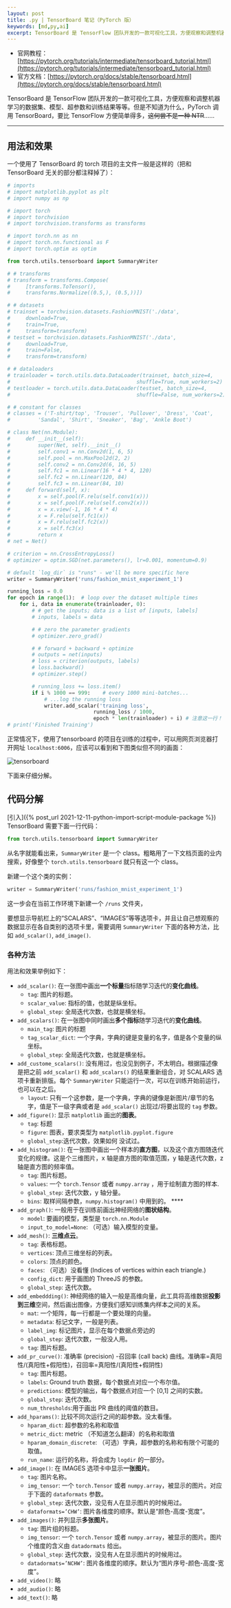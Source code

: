 ```yaml
---
layout: post
title: .py | TensorBoard 笔记（PyTorch 版）
keywords: [md,py,ai]
excerpt: TensorBoard 是 TensorFlow 团队开发的一款可视化工具，方便观察和调整机器学习的数据集、模型、超参数和训练结果等等。但是不知道为什么，PyTorch 调用 TensorBoard，要比 TensorFlow 方便简单得多，<del>这何尝不是一种 NTR</del>……
---
```


- 官网教程：[https://pytorch.org/tutorials/intermediate/tensorboard_tutorial.html](https://pytorch.org/tutorials/intermediate/tensorboard_tutorial.html)
- 官方文档：[https://pytorch.org/docs/stable/tensorboard.html](https://pytorch.org/docs/stable/tensorboard.html)

TensorBoard 是 TensorFlow 团队开发的一款可视化工具，方便观察和调整机器学习的数据集、模型、超参数和训练结果等等。但是不知道为什么，PyTorch 调用 TensorBoard，要比 TensorFlow 方便简单得多，~~这何尝不是一种 NTR~~……

---

## 用法和效果

一个使用了 TensorBoard 的 torch 项目的主文件一般是这样的（把和 TensorBoard 无关的部分都注释掉了）：

```python
# imports
# import matplotlib.pyplot as plt
# import numpy as np

# import torch
# import torchvision
# import torchvision.transforms as transforms

# import torch.nn as nn
# import torch.nn.functional as F
# import torch.optim as optim

from torch.utils.tensorboard import SummaryWriter

# # transforms
# transform = transforms.Compose(
#     [transforms.ToTensor(),
#     transforms.Normalize((0.5,), (0.5,))])

# # datasets
# trainset = torchvision.datasets.FashionMNIST('./data',
#     download=True,
#     train=True,
#     transform=transform)
# testset = torchvision.datasets.FashionMNIST('./data',
#     download=True,
#     train=False,
#     transform=transform)

# # dataloaders
# trainloader = torch.utils.data.DataLoader(trainset, batch_size=4,
#                                         shuffle=True, num_workers=2)
# testloader = torch.utils.data.DataLoader(testset, batch_size=4,
#                                         shuffle=False, num_workers=2)

# # constant for classes
# classes = ('T-shirt/top', 'Trouser', 'Pullover', 'Dress', 'Coat',
#         'Sandal', 'Shirt', 'Sneaker', 'Bag', 'Ankle Boot')

# class Net(nn.Module):
#     def __init__(self):
#         super(Net, self).__init__()
#         self.conv1 = nn.Conv2d(1, 6, 5)
#         self.pool = nn.MaxPool2d(2, 2)
#         self.conv2 = nn.Conv2d(6, 16, 5)
#         self.fc1 = nn.Linear(16 * 4 * 4, 120)
#         self.fc2 = nn.Linear(120, 84)
#         self.fc3 = nn.Linear(84, 10)
#     def forward(self, x):
#         x = self.pool(F.relu(self.conv1(x)))
#         x = self.pool(F.relu(self.conv2(x)))
#         x = x.view(-1, 16 * 4 * 4)
#         x = F.relu(self.fc1(x))
#         x = F.relu(self.fc2(x))
#         x = self.fc3(x)
#         return x
# net = Net()

# criterion = nn.CrossEntropyLoss()
# optimizer = optim.SGD(net.parameters(), lr=0.001, momentum=0.9)

# default `log_dir` is "runs" - we'll be more specific here
writer = SummaryWriter('runs/fashion_mnist_experiment_1')

running_loss = 0.0
for epoch in range(1):  # loop over the dataset multiple times
    for i, data in enumerate(trainloader, 0):
        # # get the inputs; data is a list of [inputs, labels]
        # inputs, labels = data

        # # zero the parameter gradients
        # optimizer.zero_grad()

        # # forward + backward + optimize
        # outputs = net(inputs)
        # loss = criterion(outputs, labels)
        # loss.backward()
        # optimizer.step()

        # running_loss += loss.item()
        if i % 1000 == 999:    # every 1000 mini-batches...
            # ...log the running loss
            writer.add_scalar('training loss',
                            running_loss / 1000,
                            epoch * len(trainloader) + i) # 注意这一行！
# print('Finished Training')
```

正常情况下，使用了tensorboard 的项目在训练的过程中，可以用网页浏览器打开网址 `localhost:6006`，应该可以看到和下图类似但不同的画面：

![tensorboard]({{site.baseurl}}/assets/photos/2022-04-08-tensorboard.png)

下面来仔细分解。

## 代码分解

[引入]({% post_url 2021-12-11-python-import-script-module-package %}) TensorBoard 需要下面一行代码：

```python
from torch.utils.tensorboard import SummaryWriter
```

从名字就能看出来，`SummaryWriter` 是一个 class。粗略用了一下文档页面的业内搜索，好像整个 `torch.utils.tensorboard` 就只有这一个 class。

新建一个这个类的实例：

```python
writer = SummaryWriter('runs/fashion_mnist_experiment_1')
```

这一步会在当前工作环境下新建一个 `/runs` 文件夹，

要想显示导航栏上的“SCALARS”、“IMAGES”等等选项卡，并且让自己想观察的数据显示在各自类别的选项卡里，需要调用 `SummaryWriter` 下面的各种方法，比如 `add_scalar()`, `add_image()`.

### 各种方法

用法和效果举例如下：

- `add_scalar()`: 在一张图中画出**一个标量**指标随学习迭代的**变化曲线**。
    - `tag`: 图片的标题。
    - `scalar_value`: 指标的值，也就是纵坐标。
    - `global_step`: 全局迭代次数，也就是横坐标。
- `add_scalars()`: 在一张图中同时画出**多个指标**随学习迭代的**变化曲线**。
    - `main_tag`: 图片的标题
    - `tag_scalar_dict`: 一个字典，字典的键是变量的名字，值是各个变量的纵坐标。
    - `global_step`: 全局迭代次数，也就是横坐标。
- `add_custome_scalars()`: 没有用过，也没见到例子，不太明白。根据描述像是把之前 `add_scalar()` 和 `add_scalars()` 的结果重新组合，对 SCALARS 选项卡重新排版。每个 `SummaryWriter` 只能运行一次，可以在训练开始前运行，也可以在之后。
    - `layout`: 只有一个这参数，是一个字典，字典的键像是新图片/章节的名字，值是下一级字典或者是 `add_scalar()` 出现过/将要出现的 `tag` 参数。
- `add_figure()`: 显示 `matplotlib` 画出的**图表**。
    - `tag`: 标题
    - `figure`: 图表，要求类型为 `matplotlib.pyplot.figure`
    - `global_step`:迭代次数，效果如何 没试过。
- `add_histogram()`: 在一张图中画出一个样本的**直方图**，以及这个直方图随迭代变化的规律。这是个三维图片，x 轴是直方图的取值范围，y 轴是迭代次数，z 轴是直方图的频率值。
    - `tag`: 图片标题。
    - `values`: 一个 `torch.Tensor` 或者 `numpy.array` ，用于绘制直方图的样本.
    - `global_step`: 迭代次数，y 轴分量。
    - `bins`: 取样间隔参数，`numpy.histogram()` 中用到的。 ****
- `add_graph()`: 一般用于在训练前画出神经网络的**图状结构**。
    - `model`: 要画的模型，类型是 `torch.nn.Module`
    - `input_to_model=None`: （可选）输入模型的变量。
- `add_mesh()`: **三维点云**。
    - `tag`: 表格标题。
    - `vertices`: 顶点三维坐标的列表。
    - `colors`: 顶点的颜色。
    - `faces`: （可选）没看懂 (Indices of vertices within each triangle.)
    - `config_dict`: 用于画图的 ThreeJS 的参数。
    - `global_step`: 迭代次数。
- `add_embeddding()`: 神经网络的输入一般是高维向量，此工具将高维数据**投影到三维**空间，然后画出图像，方便我们感知训练集内样本之间的关系。
    - `mat`: 一个矩阵，每一行都是一个要处理的向量。
    - `metadata`: 标记文字，一般是列表。
    - `label_img`: 标记图片，显示在每个数据点旁边的
    - `global_step`: 迭代次数，一般没人用。
    - `tag`: 图片标题。
- `add_pr_curve()`: 准确率 (precision) -召回率 (call back) 曲线。准确率=真阳性/(真阳性+假阳性)，召回率=真阳性/(真阳性+假阴性)
    - `tag`: 图片标题。
    - `labels`: Ground truth 数据，每个数据点对应一个布尔值。
    - `predictions`: 模型的输出，每个数据点对应一个 [0,1] 之间的实数。
    - `global_step`: 迭代次数。
    - `num_thresholds`:用于画出 PR 曲线的阈值的数目。
- `add_hparams()`: 比较不同次运行之间的超参数。没太看懂。
    - `hparam_dict`: 超参数的名称和取值
    - `metric_dict`: metric （不知道怎么翻译）的名称和取值
    - `hparam_domain_discrete`: （可选）字典，超参数的名称和有限个可能的取值。
    - `run_name`: 运行的名称，将会成为 `logdir` 的一部分。
- `add_image()`: 在 IMAGES 选项卡中显示**一张图片**。
    - `tag`: 图片名称。
    - `img_tensor`: 一个 `torch.Tensor` 或者 `numpy.array`，被显示的图片。对应于下面的 `dataformats` 参数。
    - `global_step`: 迭代次数，没见有人在显示图片的时候用过。
    - `dataformats=’CHW’`: 图片各维度的顺序。默认是“颜色-高度-宽度”。
- `add_images()`: 并列显示**多张图片**。
    - `tag`: 图片组的标题。
    - `img_tensor`: 一个 `torch.Tensor` 或者 `numpy.array`，被显示的图片。图片个维度的含义由 `datadormats` 给出。
    - `global_step`: 迭代次数，没见有人在显示图片的时候用过。
    - `datadormats=’NCHW’`: 图片各维度的顺序。默认为“图片序号-颜色-高度-宽度”。
- `add_video()`: 略
- `add_audio()`: 略
- `add_text()`: 略